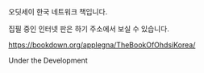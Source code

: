 오딧세이 한국 네트워크 책입니다.

집필 중인 인터넷 판은 하기 주소에서 보실 수 있습니다. 

https://bookdown.org/applegna/TheBookOfOhdsiKorea/

Under the Development
